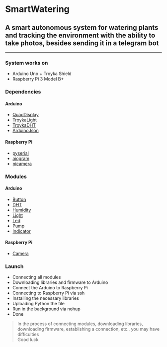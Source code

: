 # SmartWatering
## A smart autonomous system for watering plants and tracking the environment with the ability to take photos, besides sending it in a telegram bot
---
### System works on
* Arduino Uno + Troyka Shield
* Raspberry Pi 3 Model B+
### Dependencies
#### Arduino
* [QuadDisplay](https://github.com/amperka/QuadDisplay2)
* [TroykaLight](https://www.arduino.cc/reference/en/libraries/troykalight/)
* [TroykaDHT](https://github.com/amperka/TroykaDHT)
* [ArduinoJson](https://www.arduino.cc/reference/en/libraries/arduinojson/)
#### Raspberry Pi
* [pyserial](https://pypi.org/project/pyserial/)
* [aiogram](https://pypi.org/project/aiogram/)
* [picamera](https://pypi.org/project/picamera/)
### Modules
#### Arduino
* [Button](https://amperka.ru/product/troyka-button)
* [DHT](https://amperka.ru/product/troyka-temperature-humidity-sensor-dht11)
* [Humidity](https://amperka.ru/product/soil-moisture-sensor)
* [Light](https://amperka.ru/product/troyka-light-sensor)
* [Led](https://amperka.ru/product/troyka-led-module)
* [Pump](https://amperka.ru/product/immersible-water-pump)
* [Indicator](https://amperka.ru/product/troyka-quad-display)
#### Raspberry Pi
* [Camera](https://amperka.ru/product/raspberry-pi-camera-board-v2)
### Launch
* Сonnecting all modules
* Downloading libraries and firmware to Arduino
* Connect the Arduino to Raspberry Pi
* Connecting to Raspberry Pi via ssh
* Installing the necessary libraries
* Uploading Python the file
* Run in the background via nohup
* Done
> In the process of connecting modules, downloading libraries, downloading firmware, establishing a connection, etc., you may have difficulties\
> Good luck
